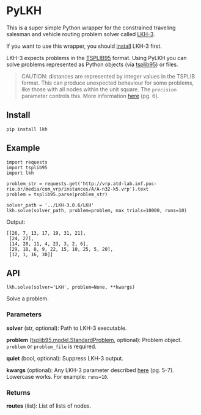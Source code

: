 # PyLKH
This is a super simple Python wrapper for the constrained traveling salesman and vehicle routing problem solver called [LKH-3](http://akira.ruc.dk/~keld/research/LKH-3/).

If you want to use this wrapper, you should [install](http://akira.ruc.dk/~keld/research/LKH-3/) LKH-3 first.

LKH-3 expects problems in the [TSPLIB95](https://github.com/ben-hudson/pylkh/blob/master/tsplib95.pdf) format. Using PyLKH you can solve problems represented as Python objects (via [tsplib95](https://tsplib95.readthedocs.io/)) or files.

> CAUTION: distances are represented by integer values in the TSPLIB format. This can produce unexpected behaviour for some problems, like those with all nodes within the unit square. The `precision` parameter controls this. More information [here](https://github.com/ben-hudson/pylkh/blob/master/LKH_guide.pdf) (pg. 6).

## Install
```
pip install lkh
```

## Example
```
import requests
import tsplib95
import lkh

problem_str = requests.get('http://vrp.atd-lab.inf.puc-rio.br/media/com_vrp/instances/A/A-n32-k5.vrp').text
problem = tsplib95.parse(problem_str)

solver_path = '../LKH-3.0.6/LKH'
lkh.solve(solver_path, problem=problem, max_trials=10000, runs=10)
```
Output:
```
[[26, 7, 13, 17, 19, 31, 21],
 [24, 27],
 [14, 28, 11, 4, 23, 3, 2, 6],
 [29, 18, 8, 9, 22, 15, 10, 25, 5, 20],
 [12, 1, 16, 30]]
```

## API
```lkh.solve(solver='LKH', problem=None, **kwargs)```

Solve a problem.

### Parameters
**solver** (str, optional): Path to LKH-3 executable.

**problem** ([tsplib95.model.StandardProblem](https://tsplib95.readthedocs.io/en/stable/pages/modules.html#tsplib95.models.StandardProblem), optional): Problem object. `problem` or `problem_file` is required.

**quiet** (bool, optional): Suppress LKH-3 output.

**kwargs** (optional): Any LKH-3 parameter described [here](https://github.com/ben-hudson/pylkh/blob/master/LKH_guide.pdf) (pg. 5-7). Lowercase works. For example: `runs=10`.

### Returns
**routes** (list): List of lists of nodes.
